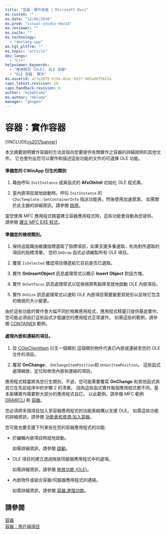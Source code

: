 ```yaml
---
title: "容器：實作容器 | Microsoft Docs"
ms.custom: ""
ms.date: "12/05/2016"
ms.prod: "visual-studio-dev14"
ms.reviewer: ""
ms.suite: ""
ms.technology: 
  - "devlang-cpp"
ms.tgt_pltfrm: ""
ms.topic: "article"
dev_langs: 
  - "C++"
helpviewer_keywords: 
  - "應用程式 [OLE], OLE 容器"
  - "OLE 容器, 實作"
ms.assetid: af1e2079-619a-4eac-9327-985ad875823a
caps.latest.revision: 10
caps.handback.revision: 6
author: "mikeblome"
ms.author: "mblome"
manager: "ghogen"
---
```

# 容器：實作容器
[!INCLUDE[vs2017banner](../assembler/inline/includes/vs2017banner.md)]

本文摘要說明實作容器的方法並指向您要提供有關實作之容器的詳細說明的其他文件。  它也會列出您可以實作和描述這些功能的文件的可選擇 OLE 功能。  
  
#### 準備您的 CWinApp 衍生的類別  
  
1.  藉由呼叫 `InitInstance` 成員函式的 **AfxOleInit** 初始化 OLE 程式庫。  
  
2.  當內嵌項目就地啟動時，呼叫 `InitInstance` 的 `CDocTemplate::SetContainerInfo` 指派功能表，然後使用加速資源。  如需關於此主題的詳細資訊，請參閱 [啟用](../mfc/activation-cpp.md)。  
  
 當您使用 MFC 應用程式精靈建立容器應用程式時，這些功能會自動為您提供。  請參閱 [建立 MFC EXE 程式](../mfc/reference/mfc-application-wizard.md)。  
  
#### 準備您的檢視類別。  
  
1.  保持追蹤藉由維護指標選取了指標項目，如果支援多重選取，則為對所選取的項目的指標清單。  您的 `OnDraw` 函式必須繪製所有 OLE 項目。  
  
2.  覆寫 `IsSelected` 確認項目傳遞給它目前是否已選取。  
  
3.  實作 **OnInsertObject** 訊息處理常式以顯示 **Insert Object** 對話方塊。  
  
4.  實作 `OnSetFocus` 訊息處理常式以從檢視將焦點移至就地啟動 OLE 內嵌項目。  
  
5.  實作 `OnSize` 訊息處理常式以通知 OLE 內嵌項目需要變更其矩形以反映它包含的檢視的大小變更。  
  
 由於這些功能的實作會大幅不同於相異應用程式，應用程式精靈只提供基底實作。  您可能必須自訂這些函式才能讓您的應用程式正常運作。  如需這些的範例，請參閱 [CONTAINER](../top/visual-cpp-samples.md) 範例。  
  
#### 處理內嵌和連結的項目。  
  
1.  從 [COleClientItem](../mfc/reference/coleclientitem-class.md) 衍生一個類別  這個類別物件代表已內嵌或連結至您的 OLE 文件的項目。  
  
2.  覆寫 **OnChange**、 `OnChangeItemPosition`和 `OnGetItemPosition`。  這些函式處理縮放，定位和修改內嵌和連結的項目。  
  
 應用程式精靈將為您衍生類別，不過，您可能需要覆寫 **OnChange** 和其他函式與其它在先前程序中的步驟 2 的清單。  因為這些函式實作每個應用程式都不同，基本架構實作需要對大部分的應用程式自訂。  以此範例，請參閱 MFC 範例 [DRAWCLI](../top/visual-cpp-samples.md) 和 [容器](../top/visual-cpp-samples.md)。  
  
 您必須將多個項目加入至容器應用程式的功能表結構以支援 OLE。  如需這些功能的詳細資訊，請參閱 [功能表和資源:加入容器](../mfc/menus-and-resources-container-additions.md)。  
  
 您可能也要支援下列某些在您的容器應用程式的功能:  
  
-   於編輯內嵌項目時就地啟動。  
  
     如需詳細資訊，請參閱 [啟動](../mfc/activation-cpp.md)。  
  
-   OLE 項目的建立透過拖放伺服器應用程式中的選項。  
  
     如需詳細資訊，請參閱 [拖放功能 \(OLE\)](../mfc/drag-and-drop-ole.md)。  
  
-   內嵌物件或組合容器\/伺服器應用程式的連結。  
  
     如需詳細資訊，請參閱 [容器:進階功能](../mfc/containers-advanced-features.md)。  
  
## 請參閱  
 [容器](../mfc/containers.md)   
 [容器：用戶端項目](../mfc/containers-client-items.md)